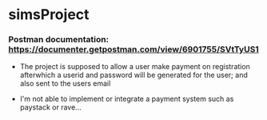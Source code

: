 # simsProject

### Postman documentation: https://documenter.getpostman.com/view/6901755/SVtTyUS1

- The project is supposed to allow a user make payment on registration afterwhich a userid and password will be generated for the user; and also sent to the users email

- I'm not able to implement or integrate a payment system such as paystack or rave...

